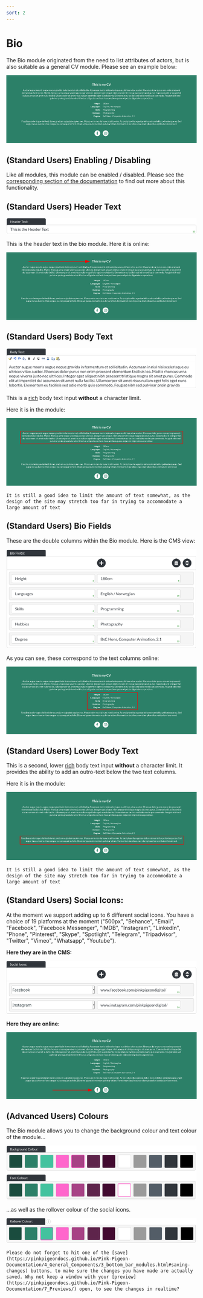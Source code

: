 ```yaml
---
sort: 2
---
```


# Bio

The Bio module originated from the need to list attributes of actors, but is also suitable as a general CV module. Please see an example below:

![Image of the bio module online](https://raw.githubusercontent.com/pinkpigeondocs/Pink-Pigeon-Documentation/master/docs/6_Modules/images/2_bio_online.png)

## (Standard Users) Enabling / Disabling

Like all modules, this module can be enabled / disabled. Please see the [corresponding section of the documentation][endis] to find out more about this functionality.

[endis]: https://pinkpigeondocs.github.io/Pink-Pigeon-Documentation/4_General_Components/4_enabling_disabling_modules.html

## (Standard Users) Header Text

![Image of the header text](https://raw.githubusercontent.com/pinkpigeondocs/Pink-Pigeon-Documentation/master/docs/common_elements_images/header_text.png)

This is the header text in the bio module. Here it is online:

![Image of the bio module header text online](https://raw.githubusercontent.com/pinkpigeondocs/Pink-Pigeon-Documentation/master/docs/6_Modules/images/2_bio_header_online.png)

## (Standard Users) Body Text

![Image of the body text](https://raw.githubusercontent.com/pinkpigeondocs/Pink-Pigeon-Documentation/master/docs/common_elements_images/body_text.png)

This is a [rich](https://pinkpigeondocs.github.io/Pink-Pigeon-Documentation/4_General_Components/6_rich_text_editing.html) body text input **without** a character limit.

Here it is in the module:

![Image of the bio module body text online](https://raw.githubusercontent.com/pinkpigeondocs/Pink-Pigeon-Documentation/master/docs/6_Modules/images/2_bio_body_text_online.png)


```tip
It is still a good idea to limit the amount of text somewhat, as the design of the site may stretch too far in trying to accommodate a large amount of text
```

## (Standard Users) Bio Fields

These are the double columns within the Bio module. Here is the CMS view:

![Image of the bio module fields in the CMS](https://raw.githubusercontent.com/pinkpigeondocs/Pink-Pigeon-Documentation/master/docs/6_Modules/images/2_bio_fields_cms.png)

As you can see, these correspond to the text columns online:

![Image of the bio module fields online](https://raw.githubusercontent.com/pinkpigeondocs/Pink-Pigeon-Documentation/master/docs/6_Modules/images/2_bio_fields_online.png)

## (Standard Users) Lower Body Text

This is a second, lower [rich](https://pinkpigeondocs.github.io/Pink-Pigeon-Documentation/4_General_Components/6_rich_text_editing.html) body text input **without** a character limit. It provides the ability to add an outro-text below the two text columns.

Here it is in the module:

![Image of the bio module lower body text online](https://raw.githubusercontent.com/pinkpigeondocs/Pink-Pigeon-Documentation/master/docs/6_Modules/images/2_bio_lower_body_text_online.png)


```tip
It is still a good idea to limit the amount of text somewhat, as the design of the site may stretch too far in trying to accommodate a large amount of text
```

## (Standard Users) Social Icons:

At the moment we support adding up to 6 different social icons. You have a choice of 19 platforms at the moment ("500px", "Behance", "Email", "Facebook", "Facebook Messenger", "IMDB", "Instagram", "LinkedIn", "Phone", "Pinterest", "Skype", "Spotlight", "Telegram", "Tripadvisor", "Twitter", "Vimeo", "Whatsapp", "Youtube").

**Here they are in the CMS:**

![Image of the bio module social icons in the CMS](https://raw.githubusercontent.com/pinkpigeondocs/Pink-Pigeon-Documentation/master/docs/6_Modules/images/2_bio_social_icons_cms.png)

**Here they are online:**

![Image of the bio module social icons in the CMS](https://raw.githubusercontent.com/pinkpigeondocs/Pink-Pigeon-Documentation/master/docs/6_Modules/images/2_bio_social_icons_online.png)


## (Advanced Users) Colours

The Bio module allows you to change the background colour and text colour of the module...

![Image of the standard colours](https://raw.githubusercontent.com/pinkpigeondocs/Pink-Pigeon-Documentation/master/docs/common_elements_images/standard_colours.png)

...as well as the rollover colour of the social icons.

![Image of the bio module social icons rollover colour in the CMS](https://raw.githubusercontent.com/pinkpigeondocs/Pink-Pigeon-Documentation/master/docs/6_Modules/images/2_bio_social_icon_rollover.png)



```tip
Please do not forget to hit one of the [save](https://pinkpigeondocs.github.io/Pink-Pigeon-Documentation/4_General_Components/3_bottom_bar_modules.html#saving-changes) buttons, to make sure the changes you have made are actually saved. Why not keep a window with your [preview](https://pinkpigeondocs.github.io/Pink-Pigeon-Documentation/7_Previews/) open, to see the changes in realtime?
```